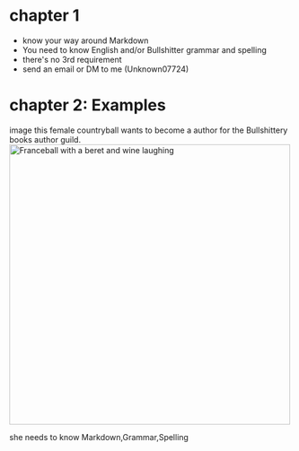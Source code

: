# chapter 1
* know your way around Markdown
* You need to know English and/or Bullshitter grammar and spelling
* there's no 3rd requirement
* send an email or DM to me (Unknown07724)

# chapter 2: Examples
image this female countryball wants to become a author for the Bullshittery books author guild.
<img src="https://unknown07724.github.io/projects/books/images/franceball.png" alt="Franceball with a beret and wine laughing" width="500"/>

she needs to know Markdown,Grammar,Spelling
